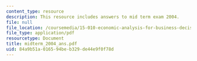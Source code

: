 ```yaml
---
content_type: resource
description: This resource includes answers to mid term exam 2004.
file: null
file_location: /coursemedia/15-010-economic-analysis-for-business-decisions-fall-2004/84a9b51a016594beb329de44e9f0f78d_midterm_2004_ans.pdf
file_type: application/pdf
resourcetype: Document
title: midterm_2004_ans.pdf
uid: 84a9b51a-0165-94be-b329-de44e9f0f78d
---
```

